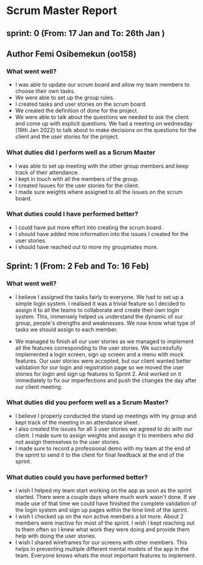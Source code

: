 # Scrum Master Report

## sprint: 0 (From: 17 Jan and To: 26th Jan )

## Author Femi Osibemekun (oo158)

### What went well?

* I was able to update our scrum board and allow my team members to choose their own tasks.
* We were able to set up the group rules.
* I created tasks and user stories on the scrum board.
* We created the definition of done for the project.
* We were able to talk about the questions we needed to ask the client and come up with explicit questions. 
  We had a meeting on wednesday (19th Jan 2022) to talk about to make decisions on the questions for the client and the user stories for the project.


### What duties did I perform well as a Scrum Master
* I was able to set up meeting with the other group members and keep track of their attendance.
* I kept in touch with all the members of the group.
* I created Isuues for the user stories for the client.
* I made sure weights where assigned to all the issues on the scrum board.


### What duties could I have performed better?

* I could have put more effort into creating the scrum board. 
* I should have added mire information into the issues I created for the user stories. 
* I should have reached out to more my groupmates more. 
  








## Sprint: 1 (From: 2 Feb and To: 16 Feb)



### What went well?

* I believe I assigned the tasks fairly to everyone. We had to set up a simple login system.
  I realised it was a trivial feature so I decided to assign it to all the teams to collaborate and create their own login system.
  This, immensely helped us understand the dynamic of our group, people's strengths and weaknesses.
  We now know what type of tasks we should assign to each member.

* We managed to finish all our user stories as we managed to implement all the features corresponding to the user stories.
  We successfully implemented a login screen, sign up screen and a menu with mock features. Our user stories were accepted,  but
  our client wanted better validation for our login and registration page so we moved the user stories for login and sign up features
  to Sprint 2. And worked on it immediately to fix our imperfections and push the changes the day after our client meeting.

### What duties did you perform well as a Scrum Master?

* I believe I properly conducted the stand up meetings with my group and kept track of the meeting in an attendance sheet.
* I also created the issues for all 3 user stories we agreed to do with our client.
  I made sure to assign weights and assign it to members who did not assign themselves to the user stories.
* I made sure to record a professional demo with my team at the end of the sprint to send it to the client for final feedback at the end of the sprint.


### What duties could you have performed better?

* I wish I helped my team start working on the app as soon as the sprint started. There were a couple days where much work wasn't done.
  If we made use of that time we could have finished the complete validation of the login system and sign up pages within the time limit of the sprint.
* I wish I checked up on the non active members a lot more. About 2 members were inactive for most of the sprint.
  I wish I kept reaching out to them often so I knew what work they were doing and provide them help with doing the user stories.
* I wish I shared wireframes for our screens with other members.
  This helps in preventing multiple different mental models of the app in the team. Everyone knows whats the most important features to implement.
  
